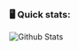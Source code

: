 ### :desktop_computer: Quick stats: <br>
![Github Stats](https://github-readme-stats.vercel.app/api?username=devarsh-mavani-19&count_private=true&show_icons=true)

